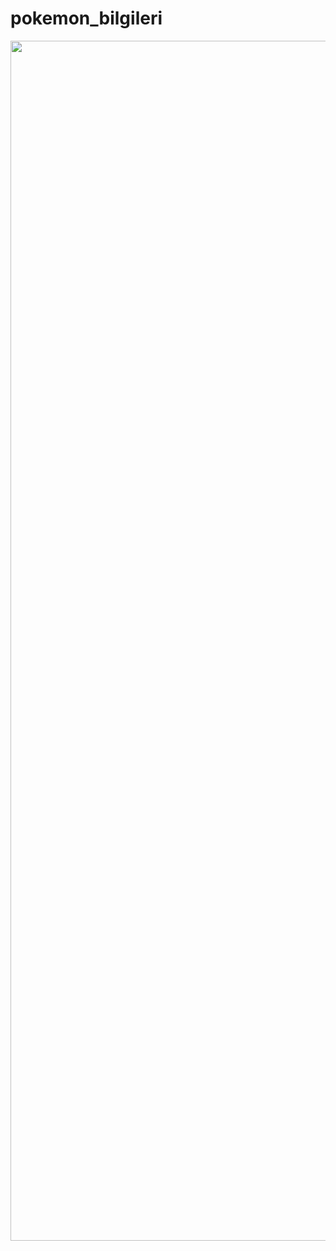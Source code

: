 # pokemon_bilgileri

 <img src="https://www.animatedimages.org/data/media/562/animated-line-image-0184.gif" width="1920" />
